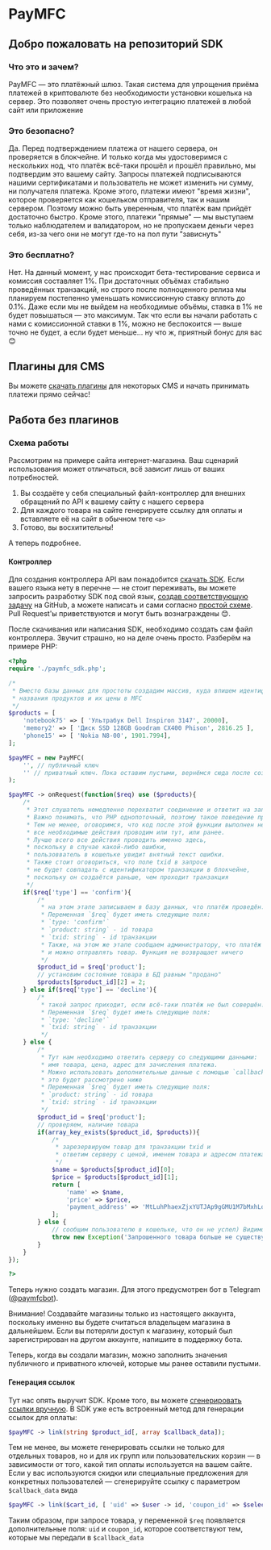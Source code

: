 # PayMFC
## Добро пожаловать на репозиторий SDK

### Что это и зачем?

PayMFC — это платёжный шлюз. Такая система для упрощения приёма платежей в криптовалюте без необходимости установки кошелька на сервер. Это позволяет очень простую интеграцию платежей в любой сайт или приложение

### Это безопасно?

Да. Перед подтверждением платежа от нашего сервера, он проверяется в блокчейне. И только когда мы удостоверимся с нескольких нод, что платёж всё-таки прошёл и прошёл правильно, мы подтвердим это вашему сайту. Запросы платежей подписываются нашими сертификатами и пользователь не может изменить ни сумму, ни получателя платежа. Кроме этого, платежи имеют "время жизни", которое проверяется как кошельком отправителя, так и нашим сервером. Поэтому можно быть уверенным, что платёж вам прийдёт достаточно быстро. Кроме этого, платежи "прямые" — мы выступаем только наблюдателем и валидатором, но не пропускаем деньги через себя, из-за чего они не могут где-то на пол пути "зависнуть"

### Это бесплатно?

Нет. На данный момент, у нас происходит бета-тестирование сервиса и комиссия составляет 1%. При достаточных объёмах стабильно проведённых транзакций, но строго после полноценного релиза мы планируем постепенно уменьшать комиссионную ставку вплоть до 0.1%. Даже если мы не выйдем на необходимые объёмы, ставка в 1% не будет повышаться — это максимум. Так что если вы начали работать с нами с комиссионной ставки в 1%, можно не беспокоится — выше точно не будет, а если будет меньше... ну что ж, приятный бонус для вас 😊

## Плагины для CMS

Вы можете [скачать плагины](plugins) для некоторых CMS и начать принимать платежи прямо сейчас!

## Работа без плагинов

### Схема работы

Рассмотрим на примере сайта интернет-магазина. Ваш сценарий использования может отличаться, всё зависит лишь от ваших потребностей.

1. Вы создаёте у себя специальный файл-контроллер для внешних обращений по API к вашему сайту с нашего сервера
1. Для каждого товара на сайте генерируете ссылку для оплаты и вставляете её на сайт в обычном теге `<a>`
1. Готово, вы восхитительны!

А теперь подробнее.

#### Контроллер

Для создания контроллера API вам понадобится [скачать SDK](downloads). Если вашего языка нету в перечне — не стоит переживать, вы можете запросить разработку SDK под свой язык, [создав соответствующую задачу](https://github.com/BASSTeam/PayMFC-SDK/issues/new/choose) на GitHub, а можете написать и сами согласно [простой схеме](schemes/controller). Pull Request'ы приветствуются и могут быть вознаграждены 😊.

После скачивания или написания SDK, необходимо создать сам файл контроллера. Звучит страшно, но на деле очень просто. Разберём на примере PHP:
```php
<?php
require './paymfc_sdk.php';

/* 
 * Вместо базы данных для простоты создадим массив, куда впишем идентификаторы,
 * названия продуктов и их цены в MFC
 */
$products = [
    'notebook75' => [ 'Ультрабук Dell Inspiron 3147', 20000],
    'memory2' => [ 'Диск SSD 128GB Goodram CX400 Phison', 2816.25 ],
    'phone15' => [ 'Nokia N8-00', 1901.7994],
];

$payMFC = new PayMFC(
    '', // публичный ключ
    '' // приватный ключ. Пока оставим пустыми, вернёмся сюда после создания магазина
);

$payMFC -> onRequest(function($req) use ($products){
    /* 
     * Этот слушатель немедленно перехватит соединение и ответит на запрос.
     * Важно понимать, что PHP однопоточный, поэтому такое поведение предсказуемо.
     * Тем не менее, оговоримся, что код после этой функции выполнен не будет, поэтому
     * все необходимые действия проводим или тут, или ранее.
     * Лучше всего все действия проводить именно здесь,
     * поскольку в случае какой-либо ошибки,
     * пользовватель в кошельке увидит внятный текст ошибки.
     * Также стоит оговориться, что поле txid в запросе
     * не будет совпадать с идентификатором транзакции в блокчейне,
     * поскольку он создаётся раньше, чем проходит транзакция
     */
    if($req['type'] == 'confirm'){
        /*
         * на этом этапе записываем в базу данных, что платёж проведён.
         * Переменная `$req` будет иметь следующие поля:
         * `type: 'confirm'`
         * `product: string` - id товара
         * `txid: string` - id транзакции
         * Также, на этом же этапе сообщаем администратору, что платёж проведён
         * и можно отправлять товар. Функция не возвращает ничего
         */
        $product_id = $req['product'];
        // установим состояние товара в БД равным "продано"
        $products[$product_id][2] = 2;
    } else if($req['type'] == 'decline'){
        /*
         * такой запрос приходит, если всё-таки платёж не был совершён.
         * Переменная `$req` будет иметь следующие поля:
         * `type: 'decline'`
         * `txid: string` - id транзакции
         */
    } else {
        /*
         * Тут нам необходимо ответить серверу со следующими данными:
         * имя товара, цена, адрес для зачисления платежа.
         * Можно использовать дополнительные данные с помощью `callback_data`,
         * это будет рассмотрено ниже
         * Переменная `$req` будет иметь следующие поля:
         * `product: string` - id товара
         * `txid: string` - id транзакции
         */
        $product_id = $req['product'];
        // проверяем, наличие товара
        if(array_key_exists($product_id, $products)){
            /*
             * зарезервируем товар для транзакции txid и
             * ответим серверу с ценой, именем товара и адресом платежа
             */
            $name = $products[$product_id][0];
            $price = $products[$product_id][1];
            return [
                'name' => $name,
                'price' => $price,
                'payment_address' => 'MtLuhPhaexZjxYUTJAp9gGMU1M7bMxhLo8'
            ];
        } else {
            // сообщим пользователю в кошельке, что он не успел) Видимо, все товары уже расхватали
            throw new Exception('Запрошенного товара больше не существует');
        }
    }
});

?>
```
Теперь нужно создать магазин. Для этого предусмотрен бот в Telegram ([@paymfcbot](https://t.me/paymfcbot)).

Внимание! Создавайте магазины только из настоящего аккаунта, поскольку именно вы будете считаться владельцем магазина в дальнейшем. Если вы потеряли доступ к магазину, который был зарегистрирован на другом аккаунте, напишите в поддержку бота.

Теперь, когда вы создали магазин, можно заполнить значения публичного и приватного ключей, которые мы ранее оставили пустыми.

#### Генерация ссылок

Тут нас опять выручит SDK. Кроме того, вы можете [сгенерировать ссылки вручную](schemes/links). В SDK уже есть встроенный метод для генерации ссылок для оплаты:
```php
$payMFC -> link(string $product_id[, array $callback_data]);
```
Тем не менее, вы можете генерировать ссылки не только для отдельных товаров, но и для их групп или пользовательских корзин — в зависимости от того, какой тип оплаты используется на вашем сайте. Если у вас используются скидки или специальные предложения для конкретных пользователей — сгенерируйте ссылку с параметром `$callback_data` вида
```php
$payMFC -> link($cart_id, [ 'uid' => $user -> id, 'coupon_id' => $selected_coupon -> id ]);
```
Таким образом, при запросе товара, у переменной `$req` появляется дополнительные поля: `uid` и `coupon_id`, которое соответствуют тем, которые мы передали в `$callback_data`
